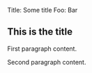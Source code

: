Title: Some title
Foo: Bar

## This is the title

First paragraph content.

Second paragraph content.